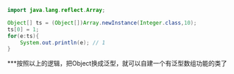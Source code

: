 ``` java
import java.lang.reflect.Array;

Object[] ts = (Object[])Array.newInstance(Integer.class,10);
ts[0] = 1;
for(e:ts){
    System.out.println(e); // 1
}
```
***按照以上的逻辑，把Object换成泛型，就可以自建一个有泛型数组功能的类了